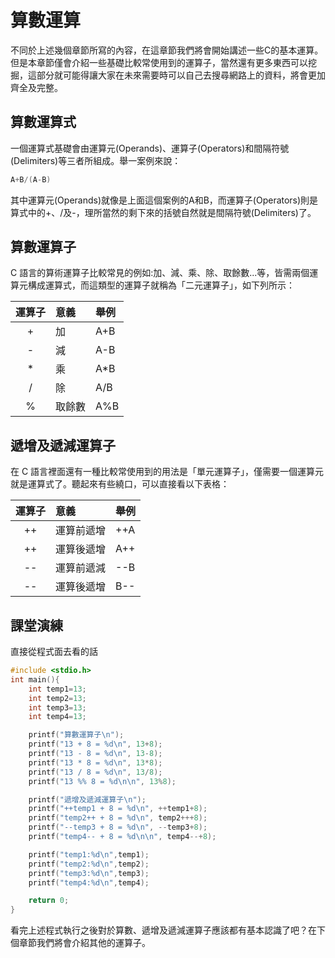 # 算數運算
不同於上述幾個章節所寫的內容，在這章節我們將會開始講述一些C的基本運算。
但是本章節僅會介紹一些基礎比較常使用到的運算子，當然還有更多東西可以挖掘，這部分就可能得讓大家在未來需要時可以自己去搜尋網路上的資料，將會更加齊全及完整。

## 算數運算式
一個運算式基礎會由運算元(Operands)、運算子(Operators)和間隔符號(Delimiters)等三者所組成。舉一案例來說：
```c++
A+B/(A-B)
```

其中運算元(Operands)就像是上面這個案例的A和B，而運算子(Operators)則是算式中的+、/及-，理所當然的剩下來的括號自然就是間隔符號(Delimiters)了。


## 算數運算子
C 語言的算術運算子比較常見的例如:加、減、乘、除、取餘數...等，皆需兩個運算元構成運算式，而這類型的運算子就稱為「二元運算子」，如下列所示：

|  運算子     |   意義   |       舉例      |
|:-----------:|:---------|:----------------|
| +           | 加       | A+B             |
| -           | 減       | A-B             |
| *           | 乘       | A*B             |
| /           | 除       | A/B             |
| %           | 取餘數   | A%B             |

## 遞增及遞減運算子
在 C 語言裡面還有一種比較常使用到的用法是「單元運算子」，僅需要一個運算元就是運算式了。聽起來有些繞口，可以直接看以下表格：

|  運算子     |       意義     |       舉例      |
|:-----------:|:---------------|:----------------|
| ++          | 運算前遞增     | ++A             |
| ++          | 運算後遞增     | A++             |
| --          | 運算前遞減     | --B             |
| --          | 運算後遞增     | B--             |

## 課堂演練
直接從程式面去看的話

```c++
#include <stdio.h>
int main(){
    int temp1=13;
    int temp2=13;
    int temp3=13;
    int temp4=13;

    printf("算數運算子\n");
    printf("13 + 8 = %d\n", 13+8);
    printf("13 - 8 = %d\n", 13-8);
    printf("13 * 8 = %d\n", 13*8);
    printf("13 / 8 = %d\n", 13/8);
    printf("13 %% 8 = %d\n\n", 13%8);

    printf("遞增及遞減運算子\n");
    printf("++temp1 + 8 = %d\n", ++temp1+8);
    printf("temp2++ + 8 = %d\n", temp2+++8);
    printf("--temp3 + 8 = %d\n", --temp3+8);
    printf("temp4-- + 8 = %d\n\n", temp4--+8);

    printf("temp1:%d\n",temp1);
    printf("temp2:%d\n",temp2);
    printf("temp3:%d\n",temp3);
    printf("temp4:%d\n",temp4);

    return 0;
}
```

看完上述程式執行之後對於算數、遞增及遞減運算子應該都有基本認識了吧？在下個章節我們將會介紹其他的運算子。

